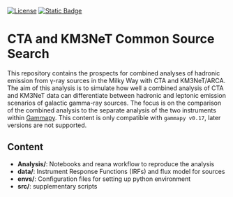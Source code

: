 [![License](https://img.shields.io/badge/License-BSD_3--Clause-blueviolet.svg)](https://opensource.org/licenses/BSD-3-Clause)
[![Static Badge](https://img.shields.io/badge/License-CC%20BY%204.0-%234ca673?style=flat)](https://creativecommons.org/licenses/by/4.0/)



# CTA and KM3NeT Common Source Search

This repository contains the prospects for combined analyses of hadronic emission from γ-ray sources in the Milky Way with CTA and KM3NeT/ARCA. The aim of this analysis is to simulate how well a combined analysis of CTA and KM3NeT data can differentiate between hadronic and leptonic emission scenarios of galactic gamma-ray sources. The focus is on the comparison of the combined analysis to the separate analysis of the two instruments within [Gammapy](https://docs.gammapy.org/0.17/index.html).
This content is only compatible with `gammapy v0.17`, later versions are not supported.


## Content

* **Analysis/**: Notebooks and reana workflow to reproduce the analysis
* **data/**: Instrument Response Functions (IRFs) and flux model for sources
* **envs/**: Configuration files for setting up python environment
* **src/**: supplementary scripts